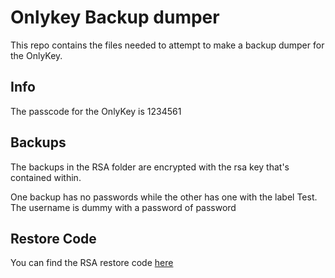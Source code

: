 # Onlykey Backup dumper
This repo contains the files needed to attempt to make a backup dumper for the OnlyKey.

## Info
The passcode for the OnlyKey is 1234561

## Backups
The backups in the RSA folder are encrypted with the rsa key that's contained within.

One backup has no passwords while the other has one with the label Test.  
The username is dummy with a password of password

## Restore Code

You can find the RSA restore code [here](https://github.com/trustcrypto/libraries/blob/master/onlykey/okcore.cpp#L6356)

